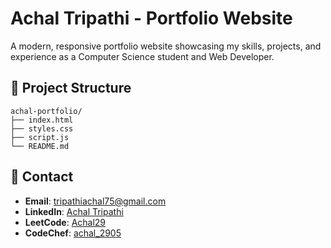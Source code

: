 # Achal Tripathi - Portfolio Website

A modern, responsive portfolio website showcasing my skills, projects, and experience as a Computer Science student and Web Developer.

## 📁 Project Structure

```
achal-portfolio/
├── index.html         
├── styles.css          
├── script.js          
└── README.md          
```

## 📧 Contact

- **Email**: tripathiachal75@gmail.com
- **LinkedIn**: [Achal Tripathi](https://www.linkedin.com/in/achal-tripathi)
- **LeetCode**: [Achal29](https://leetcode.com/u/Achal29/)
- **CodeChef**: [achal_2905](https://www.codechef.com/users/achal_2905)
